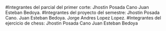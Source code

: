 #Integrantes del parcial del primer corte:
Jhostin Posada Cano
Juan Esteban Bedoya.
#Integrantes del proyecto del semestre:
Jhostin Posada Cano.
Juan Esteban Bedoya.
Jorge Andres Lopez Lopez.
#Integrantes del ejercicio de chess:
Jhostin Posada Cano
Juan Esteban Bedoya
